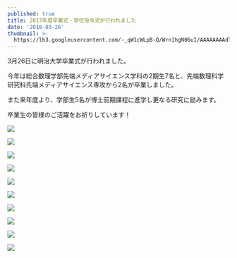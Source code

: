 ```yaml
---
published: true
title: 2017年度卒業式・学位授与式が行われました
date: '2018-03-26'
thumbnail: >-
  https://lh3.googleusercontent.com/-_qW1cWLpB-Q/Wrn1hgN06uI/AAAAAAAAdl8/hBbo1NPjbgULFQN8tEzQrMxrUNNAc20ZwCE0YBhgL/IMG_0656.JPG
---
```

3月26日に明治大学卒業式が行われました。

今年は総合数理学部先端メディアサイエンス学科の2期生7名と、先端数理科学研究科先端メディアサイエンス専攻から2名が卒業しました。

また来年度より、学部生5名が博士前期課程に進学し更なる研究に励みます。

卒業生の皆様のご活躍をお祈りしています！

![](https://lh3.googleusercontent.com/-_qW1cWLpB-Q/Wrn1hgN06uI/AAAAAAAAdl8/hBbo1NPjbgULFQN8tEzQrMxrUNNAc20ZwCE0YBhgL/IMG_0656.JPG)

![](https://lh3.googleusercontent.com/-QhTu8-vn8ug/Wrn1hqPlftI/AAAAAAAAdl8/YXM3GIXpFZouKTmK5omAUyODucpNiikggCE0YBhgL/IMG_0608.JPG)

![](https://lh3.googleusercontent.com/-myHrWbHaiXg/Wrn1hiFRkfI/AAAAAAAAdl8/VZXcX_S6uvouEW8gBWsZinQc-ugeDeMzwCE0YBhgL/IMG_0614.JPG)

![](https://lh3.googleusercontent.com/-9wraDt7Kuxo/Wrn1hqoojLI/AAAAAAAAdl8/6KwHK81x2gAc-3bDM1NKV0tlRVyb2zpngCE0YBhgL/IMG_0592.JPG)

![](https://lh3.googleusercontent.com/-4uPLx1e2cO4/Wrn1hi9v3EI/AAAAAAAAdl8/ZafUYEW_ibMUwgEvWAUGKZCbVcvI5NOeQCE0YBhgL/IMG_0568.JPG)

![](https://lh3.googleusercontent.com/-YzBo3Q7ky0o/Wrn1hpLY9oI/AAAAAAAAdl8/YWSi-754QRM8wR9W77LEqBnSbtzt6DfZgCE0YBhgL/IMG_0565.JPG)

![](https://lh3.googleusercontent.com/-XcpcidF2uoo/Wrn1hvyu75I/AAAAAAAAdl8/ZHPxEbnmQmkNwD5jlA_d6O6SgEmXk-NXACE0YBhgL/IMG_0584.JPG)

![](https://lh3.googleusercontent.com/-DRgZYa5vHBc/Wrn1hmP0raI/AAAAAAAAdl8/8MSFPNLdYB0tqDEzCDNqOhvXYqUudZBfACE0YBhgL/IMG_0577.JPG)

![](https://lh3.googleusercontent.com/-zBOADFkDK64/Wrn1hnaRzvI/AAAAAAAAdl8/ZxHuSQ_Lm1w-jggzYKSJFYYyDbb5nDjzQCE0YBhgL/IMG_0574.JPG)

![](https://lh3.googleusercontent.com/-k6gj9wIM4BI/Wrn1hiF9TUI/AAAAAAAAdl8/TZdZxGLYUhIpLAskCbWPKRHlk58fBC8XACE0YBhgL/IMG_0601.JPG)
